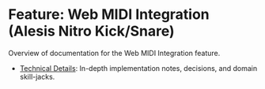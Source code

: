 # Feature: Web MIDI Integration (Alesis Nitro Kick/Snare)

Overview of documentation for the Web MIDI Integration feature.

* [Technical Details](./technical-details.md): In-depth implementation notes, decisions, and domain skill-jacks. 